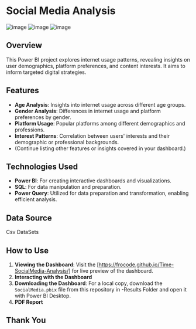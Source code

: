 # Social Media Analysis 
![image](https://github.com/FroCode/Time-SocialMedia-Analysis/blob/main/Reports/Capture%20d'%C3%A9cran%202024-02-25%20191259.png)
![image](https://github.com/FroCode/Time-SocialMedia-Analysis/blob/main/Reports/Capture%20d'%C3%A9cran%202024-02-25%20191323.png)
![image](https://github.com/FroCode/Time-SocialMedia-Analysis/blob/main/Reports/Capture%20d'%C3%A9cran%202024-02-25%20193543.png)
## Overview

This Power BI project explores internet usage patterns, revealing insights on user demographics, platform preferences, and content interests. It aims to inform targeted digital strategies.

## Features

- **Age Analysis**: Insights into internet usage across different age groups.
- **Gender Analysis**: Differences in internet usage and platform preferences by gender.
- **Platform Usage**: Popular platforms among different demographics and professions.
- **Interest Patterns**: Correlation between users' interests and their demographic or professional backgrounds.
- (Continue listing other features or insights covered in your dashboard.)

## Technologies Used

- **Power BI**: For creating interactive dashboards and visualizations.
- **SQL**: For data manipulation and preparation.
- **Power Query**: Utilized for data preparation and transformation, enabling efficient analysis.
## Data Source

Csv DataSets

## How to Use

1. **Viewing the Dashboard**: Visit the [https://frocode.github.io/Time-SocialMedia-Analysis/] for live preview of the dashboard.
2. **Interacting with the Dashboard**
3. **Downloading the Dashboard**: For a local copy, download the `SocialMedia.pbix` file from this repository in -Results Folder and open it with Power BI Desktop.
4. **PDF Report**
## Thank You